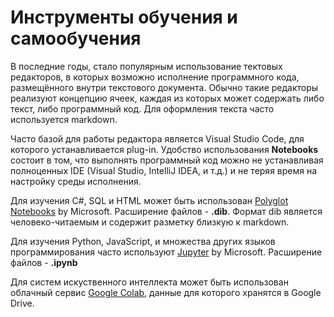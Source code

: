 # Инструменты обучения и самообучения

В последние годы, стало популярным использование тектовых редакторов, в которых возможно исполнение программного кода, размещённого внутри текстового документа. Обычно такие редакторы реализуют концепцию ячеек, каждая из которых может содержать либо текст, либо программный код. Для оформления текста часто используется markdown.

Часто базой для работы редактора является Visual Studio Code, для которого устанавливается plug-in. Удобство использования **Notebooks** состоит в том, что выполнять программный код можно не устанавливая полноценных IDE (Visual Studio, IntelliJ IDEA, и т.д.) и не теряя время на настройку среды исполнения.

Для изучения C\#, SQL и HTML может быть использован [Polyglot Notebooks](https://marketplace.visualstudio.com/items?itemName=ms-dotnettools.dotnet-interactive-vscode) by Microsoft. Расширение файлов - **.dib**. Формат dib является человеко-читаемым и содержит разметку близкую к markdown.

Для изучения Python, JavaScript, и множества других языков программирования часто используют [Jupyter](https://marketplace.visualstudio.com/items?itemName=ms-toolsai.jupyter) by Microsoft. Расширение файлов - **.ipynb**

Для систем искуственного интеллекта может быть использован облачный сервис [Google Colab](https://colab.research.google.com/?hl=ru), данные для которого хранятся в Google Drive.
